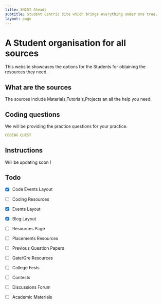 ```yaml
---
title: SNIST Aheads
subtitle: Student Centric site which brings everything under one tree.
layout: page
---
```


# A Student organisation for all sources 

This website showcases the options for the Students for obtaining the resources they need.

## What are the sources 

The sources include Materials,Tutorials,Projects an all the help you need.

## Coding questions

We will be providing the practice questions for your practice.
```yml
CODING QUEST
```

## Instructions

Will be updating soon !

## Todo
- [X] Code Events Layout
- [ ] Coding Resources
- [X] Events Layout
- [X] Blog Layout
- [ ] Resources Page
- [ ] Placements Resources
- [ ] Previous Question Papers
- [ ] Gate/Gre Resources
- [ ] College Fests
- [ ] Contests
- [ ] Discussions Forum
- [ ] Academic Materials

